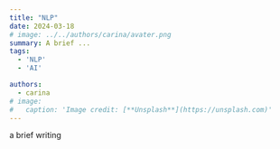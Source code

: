 ```yaml
---
title: "NLP"
date: 2024-03-18
# image: ../../authors/carina/avater.png
summary: A brief ...
tags: 
  - 'NLP'
  - 'AI'

authors:
  - carina
# image:
#   caption: 'Image credit: [**Unsplash**](https://unsplash.com)'
---
```


a brief writing